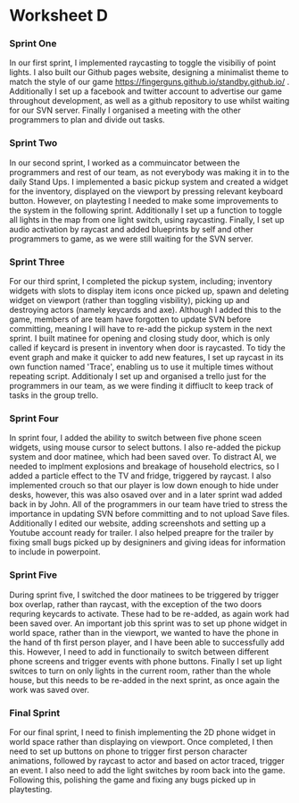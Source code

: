 # Worksheet D

### Sprint One

In our first sprint, I implemented raycasting to toggle the visibiliy of point lights. I also built our Github pages website, designing a minimalist theme to match the style of our game https://fingerguns.github.io/standby.github.io/ . Additionally I set up a facebook and twitter account to advertise our game throughout development, as well as a github repository to use whilst waiting for our SVN server. Finally I organised a meeting with the other programmers to plan and divide out tasks.

### Sprint Two

In our second sprint, I worked as a commuincator between the programmers and rest of our team, as not everybody was making it in to the daily Stand Ups. I implemented a basic pickup system and created a widget for the inventory, displayed on the viewport by pressing relevant keyboard button. However, on playtesting I needed to make some improvements to the system in the following sprint. Additionally I set up a function to toggle all lights in the map from one light switch, using raycasting. Finally, I set up audio activation by raycast and added blueprints by self and other programmers to game, as we were still waiting for the SVN server.

### Sprint Three

For our third sprint, I completed the pickup system, including; inventory widgets with slots to display item icons once picked up, spawn and deleting widget on viewport (rather than toggling visbility), picking up and destroying actors (namely keycards and axe). Although I added this to the game, members of are team have forgotten to update SVN before committing, meaning I will have to re-add the pickup system in the next sprint. I built matinee for opening and closing study door, which is only called if keycard is present in inventory when door is raycasted. To tidy the event graph and make it quicker to add new features, I set up raycast in its own function named 'Trace', enabling us to use it multiple times without repeating script. Additionaly I set up and organised a trello just for the programmers in our team, as we were  finding it diffiuclt to keep track of tasks in the group trello.

### Sprint Four

In sprint four, I added the ability to switch between five phone sceen widgets, using mouse cursor to select buttons. I also re-added the pickup system and door matinee, which had been saved over. To distract AI, we needed to implment explosions and breakage of household electrics, so I added a particle effect to the TV and fridge, triggered by raycast. I also implemented crouch so that our player is low down enough to hide under desks, however, this was also osaved over and in a later sprint wad added back in by John. All of the programmers in our team have tried to stress the importance in updating SVN before committing and to not upload Save files. Additionally I edited our website, adding screenshots and setting up a Youtube account ready for trailer. I also helped preapre for the trailer by fixing small bugs picked up by designiners and giving ideas for information to include in powerpoint.

### Sprint Five

During sprint five, I switched the door matinees to be triggered by trigger box overlap, rather than raycast, with the exception of the two doors requring keycards to activate. These had to be re-added, as again work had been saved over. An important job this sprint was to set up phone widget in world space, rather than in the viewport, we wanted to have the phone in the hand of th first person player, and I have been able to successfully add this. However, I need to add in functionaily to switch between different phone screens and trigger events with phone buttons. Finally I set up light switces to turn on only lights in the current room, rather than the whole house, but this needs to be re-added in the next sprint, as once again the work was saved over.

### Final Sprint

For our final sprint, I need to finish implementing the 2D phone widget in world space rather than displaying on viewport. Once completed, I then need to set up buttons on phone to trigger first person character animations, followed by raycast to actor and based on actor traced, trigger an event. I also need to add the light switches by room back into the game. Following this, polishing the game and fixing any bugs picked up in playtesting.
